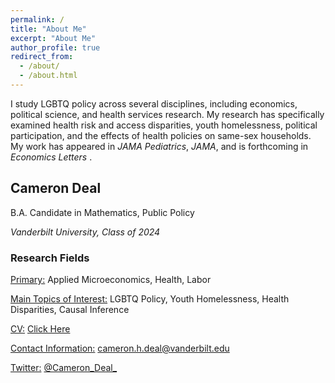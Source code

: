 ```yaml
---
permalink: /
title: "About Me"
excerpt: "About Me"
author_profile: true
redirect_from: 
  - /about/
  - /about.html
---
```

I study LGBTQ policy across several disciplines, including economics, political science, and health services research. My research has specifically examined health risk and access disparities, youth homelessness, political participation, and the effects of health policies on same-sex households. My work has appeared in *JAMA Pediatrics*, *JAMA*, and is forthcoming in *Economics Letters* .

## Cameron Deal
B.A. Candidate in Mathematics, Public Policy 

*Vanderbilt University, Class of 2024*

### Research Fields
<u>Primary:</u> Applied Microeconomics, Health, Labor

<u>Main Topics of Interest:</u> LGBTQ Policy, Youth Homelessness, Health Disparities, Causal Inference

<u>CV:</u> [Click Here](https://cameron-deal.github.io//files/Deal_Cameron_04_2022.pdf)

<u>Contact Information:</u> [cameron.h.deal@vanderbilt.edu](cameron.h.deal@vanderbilt.edu)

<u>Twitter:</u> [@Cameron_Deal_](https://twitter.com/Cameron_Deal_)
